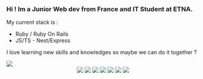 ### Hi ! Im a Junior Web dev from France and IT Student at ETNA.

My current stack is :
  - Ruby / Ruby On Rails
  - JS/TS - Nest/Express
  
I love learning new skills and knowledges so maybe we can do it together ?

<img align="center" src="https://github-readme-stats.vercel.app/api?username=tehcuapm&count_private=true&theme=radical"/>
<div align="center">
  <img src="https://img.shields.io/badge/Node.js-339933?style=for-the-badge&logo=nodedotjs&logoColor=white"/>
  <img src="https://img.shields.io/badge/Ruby-000000?style=for-the-badge&logo=ruby&logoColor=red"/>
  <img src="https://img.shields.io/badge/TypeScript-007ACC?style=for-the-badge&logo=typescript&logoColor=white"/>
  <img src="https://img.shields.io/badge/Docker-2CA5E0?style=for-the-badge&logo=docker&logoColor=white"/>
  <img src="https://img.shields.io/badge/Python-FFD43B?style=for-the-badge&logo=python&logoColor=blue)"/>
  <img src="https://img.shields.io/badge/C%20language-5c5555?style=for-the-badge&logo=c&logoColor=blue"/>
  <img src="https://img.shields.io/badge/PHP-296db2?style=for-the-badge&logo=php&logoColor=white"/>
</div>
